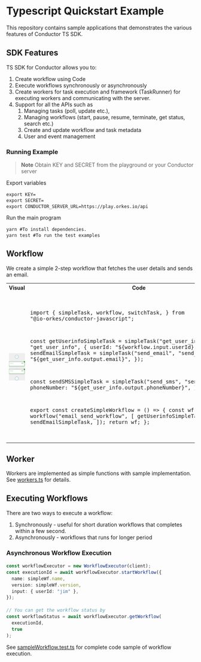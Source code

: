 # Typescript Quickstart Example

This repository contains sample applications that demonstrates the various features of Conductor TS SDK.

## SDK Features

TS SDK for Conductor allows you to:

1. Create workflow using Code
2. Execute workflows synchronously or asynchronously
3. Create workers for task execution and framework (TaskRunner) for executing workers and communicating with the server.
4. Support for all the APIs such as
   1. Managing tasks (poll, update etc.),
   2. Managing workflows (start, pause, resume, terminate, get status, search etc.)
   3. Create and update workflow and task metadata
   4. User and event management

### Running Example

> **Note**
> Obtain KEY and SECRET from the playground or your Conductor server

Export variables

```shell
export KEY=
export SECRET=
export CONDUCTOR_SERVER_URL=https://play.orkes.io/api
```

Run the main program

```shell
yarn #To install dependencies.
yarn test #To run the test examples
```

## Workflow

We create a simple 2-step workflow that fetches the user details and sends an email.

<table><tr><th>Visual</th><th>Code</th></tr>
<tr>
<td width="50%"><img src="resources/workflow.png" width="250px"></td>
<td>
<pre>

import {
simpleTask,
workflow,
switchTask,
} from "@io-orkes/conductor-javascript";

const getUserinfoSimpleTask = simpleTask("get_user_info", "get_user_info", {
userId: "${workflow.input.userId}",
});
const sendEmailSimpleTask = simpleTask("send_email", "send_email", {
  email: "${get_user_info.output.email}",
});

const sendSMSSimpleTask = simpleTask("send_sms", "send_sms", {
phoneNumber: "${get_user_info.output.phoneNumber}",
});

export const createSimpleWorkflow = () => {
const wf = workflow("email_send_workflow", [
getUserinfoSimpleTask,
sendEmailSimpleTask,
]);
return wf;
};

</pre>
</td>
</tr>
</table>

## Worker

Workers are implemented as simple functions with sample implementation.  
See [workers.ts](src/workers.ts) for details.

## Executing Workflows

There are two ways to execute a workflow:

1. Synchronously - useful for short duration workflows that completes within a few second.
2. Asynchronously - workflows that runs for longer period

### Asynchronous Workflow Execution

```typescript
const workflowExecutor = new WorkflowExecutor(client);
const executionId = await workflowExecutor.startWorkflow({
  name: simpleWf.name,
  version: simpleWf.version,
  input: { userId: "jim" },
});

// You can get the workflow status by 
const workflowStatus = await workflowExecutor.getWorkflow(
  executionId,
  true
);
```

See [sampleWorkflow.test.ts](src/sampleWorkflow.test.ts) for complete code sample of workflow execution.
